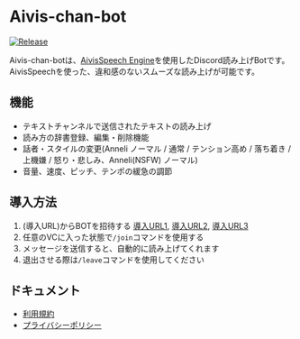 # Aivis-chan-bot
[![Release](https://img.shields.io/github/release/Paladise-Lost-Developer-Team/Aivis-chan-bot?include_prereleases=&sort=semver&color=blue)](https://github.com/Paladise-Lost-Developer-Team/Aivis-chan-bot/releases/)

Aivis-chan-botは、[AivisSpeech Engine](https://github.com/Aivis-Project/AivisSpeech-Engine)を使用したDiscord読み上げBotです。\
AivisSpeechを使った、違和感のないスムーズな読み上げが可能です。

## 機能
- テキストチャンネルで送信されたテキストの読み上げ
- 読み方の辞書登録、編集・削除機能
- 話者・スタイルの変更(Anneli ノーマル / 通常 / テンション高め / 落ち着き / 上機嫌 / 怒り・悲しみ、Anneli(NSFW) ノーマル)
- 音量、速度、ピッチ、テンポの緩急の調節

## 導入方法
1. (導入URL)からBOTを招待する [導入URL1](https://discord.com/oauth2/authorize?client_id=1333819940645638154), [導入URL2](https://discord.com/oauth2/authorize?client_id=1334732369831268352), [導入URL3](https://discord.com/oauth2/authorize?client_id=1334734681656262770)
2. 任意のVCに入った状態で`/join`コマンドを使用する
3. メッセージを送信すると、自動的に読み上げてくれます
4. 退出させる際は`/leave`コマンドを使用してください

## ドキュメント
- [利用規約](https://paladise-lost-developer-team.github.io/Aivis-chan-bot/Term-of-Service/)
- [プライバシーポリシー](https://paladise-lost-developer-team.github.io/Aivis-chan-bot/Privacy-Policy/)
